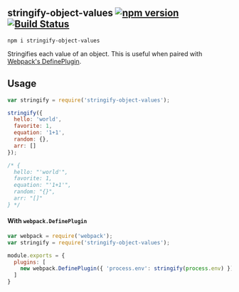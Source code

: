 ## stringify-object-values [![npm version](http://img.shields.io/npm/v/stringify-object-values.svg?style=flat)](https://npmjs.org/package/stringify-object-values) [![Build Status](https://travis-ci.org/srph/node-stringify-object-values.svg?branch=master)](https://travis-ci.org/srph/node-stringify-object-values?branch=master)
```
npm i stringify-object-values
```
Stringifies each value of an object. This is useful when paired with [Webpack's DefinePlugin](https://webpack.github.io/docs/list-of-plugins.html#defineplugin).

## Usage
```js
var stringify = require('stringify-object-values');

stringify({
  hello: 'world',
  favorite: 1,
  equation: '1+1',
  random: {},
  arr: []  
});

/* {
  hello: "'world'",
  favorite: 1,
  equation: "'1+1'",
  random: "{}",
  arr: "[]"
} */
```

#### With `webpack.DefinePlugin`
```js
var webpack = require('webpack');
var stringify = require('stringify-object-values');

module.exports = {
  plugins: [
    new webpack.DefinePlugin({ 'process.env': stringify(process.env) });
  ]
}
```
